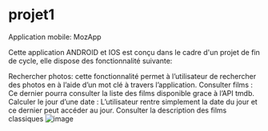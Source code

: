 # projet1

Application mobile: MozApp

Cette application ANDROID et IOS est conçu dans le cadre d'un projet de fin de cycle, elle dispose des fonctionnalité suivante:

Rechercher photos: cette fonctionnalité permet à l’utilisateur de rechercher des photos en à l’aide d’un mot clé à travers l’application.
Consulter films : Ce dernier pourra consulter la liste des films disponible grace à  l’API tmdb.
Calculer le jour d’une date : L’utilisateur rentre simplement la date du jour et ce dernier peut accéder au jour.
Consulter la description des films classiques
![image](https://user-images.githubusercontent.com/80891958/195724565-c6d07590-822f-428d-85ff-efa152a943a1.png)
